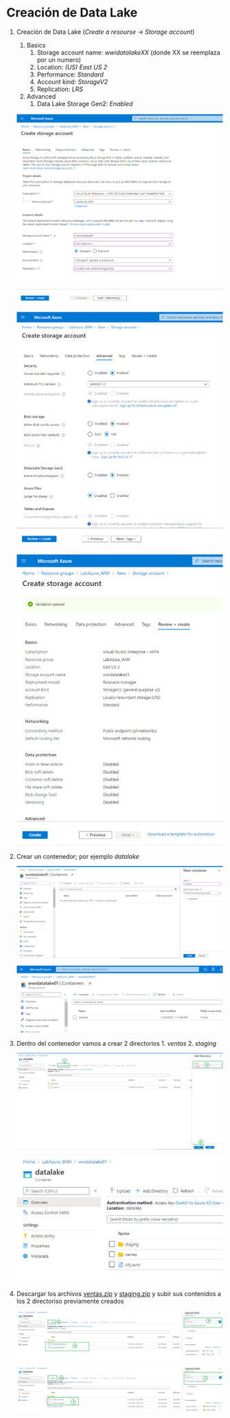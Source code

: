 # Creación de Data Lake

1. Creación de Data Lake (_Create a resourse -> Storage account_)
    1. Basics
        1. Storage account name: _wwidatalakeXX_ (donde XX se reemplaza por un numero)
        2. Location: _(US) East US 2_
        3. Performance: _Standard_
        4. Account kind: _StorageV2_
        5. Replication: _LRS_
     2. Advanced
        1. Data Lake Storage Gen2: _Enabled_
	
	<img src="images/DL_01.png"/><br/>
	
	<img src="images/DL_02.png"/><br/>
	
	<img src="images/DL_03.png"/><br/>
	
2. Crear un contenedor; por ejemplo _datalake_

	<img src="images/DL_04.png"/><br/>
	
	<img src="images/DL_05.png"/><br/>

3. Dentro del contenedor vamos a crear 2 directorios
		1. _ventas_
		2. _staging_
	
	<img src="images/DL_06.png"/><br/>
	
	<img src="images/DL_07.png"/><br/>
	
4. Descargar los archivos [ventas.zip](./files/ventas.zip) y [staging.zip](./files.staging.zip) y subir sus contenidos a los 2 directoriso previamente creados

	<img src="images/DL_08.png"/><br/>
	
	<img src="images/DL_09.png"/><br/>